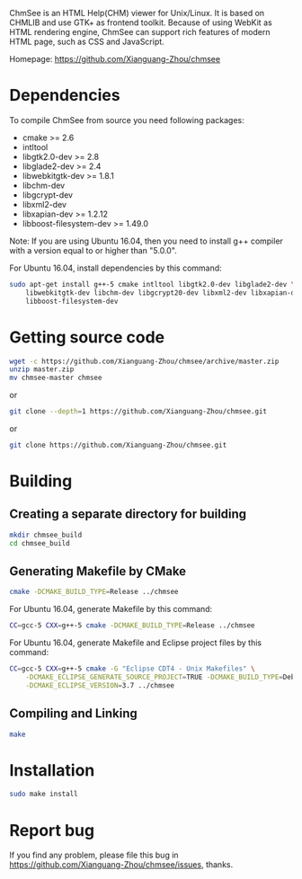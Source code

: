 ﻿ChmSee is an HTML Help(CHM) viewer for Unix/Linux. It is based on CHMLIB
and use GTK+ as frontend toolkit. Because of using WebKit as HTML
rendering engine, ChmSee can support rich features of modern HTML
page, such as CSS and JavaScript.

Homepage: https://github.com/Xianguang-Zhou/chmsee


# Dependencies

To compile ChmSee from source you need following packages:
 * cmake >= 2.6
 * intltool
 * libgtk2.0-dev >= 2.8
 * libglade2-dev >= 2.4
 * libwebkitgtk-dev >= 1.8.1
 * libchm-dev
 * libgcrypt-dev
 * libxml2-dev
 * libxapian-dev >= 1.2.12
 * libboost-filesystem-dev >= 1.49.0

Note: If you are using Ubuntu 16.04, then you need to install g++ compiler 
with a version equal to or higher than "5.0.0".

For Ubuntu 16.04, install dependencies by this command:

```sh
sudo apt-get install g++-5 cmake intltool libgtk2.0-dev libglade2-dev \
    libwebkitgtk-dev libchm-dev libgcrypt20-dev libxml2-dev libxapian-dev \
    libboost-filesystem-dev
```

# Getting source code

```sh
wget -c https://github.com/Xianguang-Zhou/chmsee/archive/master.zip
unzip master.zip
mv chmsee-master chmsee
```

or

```sh
git clone --depth=1 https://github.com/Xianguang-Zhou/chmsee.git
```

or

```sh
git clone https://github.com/Xianguang-Zhou/chmsee.git
```

# Building

## Creating a separate directory for building

```sh
mkdir chmsee_build
cd chmsee_build
```

## Generating Makefile by CMake

```sh
cmake -DCMAKE_BUILD_TYPE=Release ../chmsee
```

For Ubuntu 16.04, generate Makefile by this command:

```sh
CC=gcc-5 CXX=g++-5 cmake -DCMAKE_BUILD_TYPE=Release ../chmsee
```

For Ubuntu 16.04, generate Makefile and Eclipse project files by this command:

```sh
CC=gcc-5 CXX=g++-5 cmake -G "Eclipse CDT4 - Unix Makefiles" \
    -DCMAKE_ECLIPSE_GENERATE_SOURCE_PROJECT=TRUE -DCMAKE_BUILD_TYPE=Debug \
    -DCMAKE_ECLIPSE_VERSION=3.7 ../chmsee
```

## Compiling and Linking

```sh
make
```

# Installation

```sh
sudo make install
```

# Report bug

If you find any problem, please file this bug in
https://github.com/Xianguang-Zhou/chmsee/issues, thanks.
